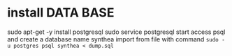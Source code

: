 # install DATA BASE 
sudo apt-get -y install postgresql
sudo service postgresql start
access psql and create a database name synthea
import from file with command 
`sudo -u postgres psql synthea < dump.sql`